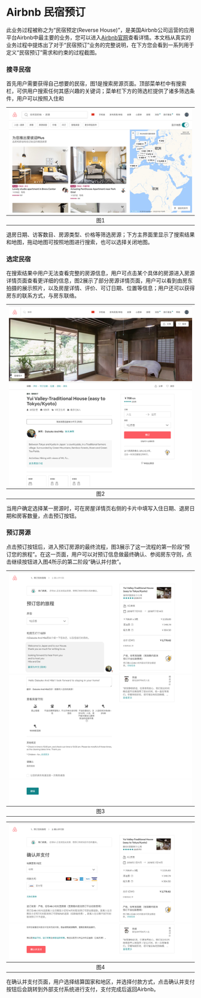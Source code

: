 # Airbnb 民宿预订

此业务过程被称之为“民宿预定(Reverse House)”，是美国Airbnb公司运营的应用平台Airbnb中最主要的业务，您可以进入[Airbnb官网](https://www.airbnb.com)查看详情。本文档从真实的业务过程中提炼出了对于“民宿预订”业务的完整说明，在下方您会看到一系列用于定义“民宿预订”需求和约束的过程截图。

### 搜寻民宿

首先用户需要获得自己想要的民宿，图1是搜索房源页面。顶部菜单栏中有搜索栏，可供用户搜索任何其感兴趣的关键词；菜单栏下方的筛选栏提供了诸多筛选条件，用户可以按照入住和

| ![image-20180509150331908](/Airbnb民宿预订业务建模练习/assets/Airbnb1.png) |
| :----------------------------------------------------------: |
|                             图1                              |

退房日期、访客数目、房源类型、价格等筛选房源；下方主界面里显示了搜索结果和地图，拖动地图可按照地图进行搜索，也可以选择关闭地图。

### 选定民宿

在搜索结果中用户无法查看完整的房源信息，用户可点击某个具体的房源进入房源详情页面查看更详细的信息，图2展示了部分房源详情页面，用户可以看到由房东拍摄的展示照片，以及房屋详情、评价、可订日期、位置等信息；用户还可以获得房东的联系方式，与房东联络。

| ![image-20180509151906439](/Airbnb民宿预订业务建模练习/assets/Airbnb2.png)![image-20180509151832521](/Airbnb民宿预订业务建模练习/assets/Airbnb3.png) |
| :----------------------------------------------------------: |
|                             图2                              |

当用户确定选择某一房源时，可在房屋详情页右侧的卡片中填写入住日期、退房日期和房客数量，点击预订按钮。

### 预订房源

点击预订按钮后，进入预订房源的最终流程，图3展示了这一流程的第一阶段“预订您的旅程”。在这一页面，用户可以对预订信息做最终确认、参阅房东守则，点击继续按钮进入图4所示的第二阶段“确认并付款”。

| ![image-20180509152555415](/Airbnb民宿预订业务建模练习/assets/Airbnb4.png)![image-20180509152649877](/Airbnb民宿预订业务建模练习/assets/Airbnb5.png)![image-20180509152712899](/Airbnb民宿预订业务建模练习/assets/Airbnb6.png) |
| :----------------------------------------------------------: |
|                             图3                              |

| ![image-20180509153137500](/Airbnb民宿预订业务建模练习/assets/Airbnb7.png)![image-20180509153216162](/Airbnb民宿预订业务建模练习/assets/Airbnb8.png) |
| :----------------------------------------------------------: |
|                             图4                              |

在确认并支付页面，用户选择结算国家和地区，并选择付款方式，点击确认并支付按钮后会跳转到外部支付系统进行支付，支付完成后返回Airbnb。
